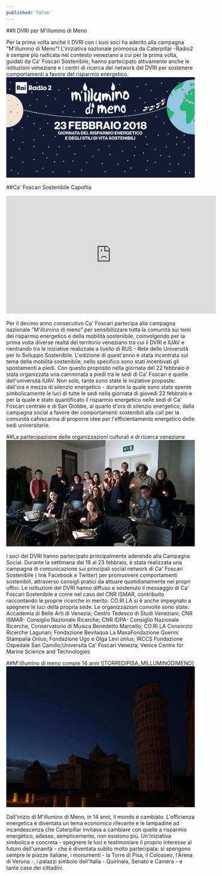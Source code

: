 ```yaml
---
published: false
---
```

##Il DVRI per M'illumino di Meno

Per la prima volta anche il DVRI con i suoi soci ha aderito alla campagna "M'illumino di Meno"! L'iniziativa nazionale promossa da Caterpillar -Radio2 è sempre più radicata nel contesto veneziano a cui per la prima volta, guidati da Ca' Foscari Sostenibile, hanno partecipato attivamente anche le istituzioni veneziane e i centri di ricerca del network del DVRI per sostenere comportamenti a favore del risparmio energetico. 
![BANNER MILLUMINODIMENO](../assets/posts/BANNER_MILLUMINODIMENO.jpg)


##Ca' Foscari Sostenibile Capofila

<iframe width="560" height="315" src="https://www.youtube.com/embed/8GGLi_rt6sw" frameborder="0" allow="autoplay; encrypted-media" allowfullscreen></iframe>

Per il decimo anno consecutivo Ca' Foscari partecipa alla campagna nazionale "M'illumino di meno" per sensibilizzare tutta la comunità sui temi del risparmio energetico e della mobilità sostenibile, coinvolgendo per la prima volta diverse realtà del territorio veneziano tra cui il DVRI e IUAV  e rientrando tra le iniziative realizzate a livello di RUS - Rete delle Università per lo Sviluppo Sostenibile. 
L'edizione di quest'anno è stata incentrata sul tema della mobilità sostenibile, nello specifico sono stati incentivati gli spostamenti a piedi. Con questo proposito nella giornata del 22 febbraio è stata organizzata una camminata a piedi tra le sedi di Ca' Foscari e quelle dell'università IUAV. Non solo, tante sono state le iniziative proposte: dall'ora e mezza di silenzio energetico - durante la quale sono state spente simbolicamente le luci di tutte le sedi nella giornata di giovedì 22 febbraio e per la quale è stato quantificato il risparmio energetico nelle sedi di Ca' Foscari centrale e di San Giobbe, al quarto d'ora di silenzio energetico, dalla campagna social a favore dei comportamenti sostenibili alla call per la comunità cafoscarina di proporre idee per l'efficientamento energetico delle sedi universitarie.   


##La partecipazione delle organizzazioni culturali e di ricerca veneziane
![MILLUMINODIMENO_CANDELE](../assets/posts/CANDELE_MILLUMINODIMENO.jpg)


I soci del DVRI hanno partecipato principalmente aderendo alla Campagna Social. Durante la settimana dal 19 al 23 febbraio, è stata realizzata una campagna di comunicazione sui principali social network di Ca' Foscari Sostenibile ( link Facebook e Twitter) per promuovere comportamenti sostenibili, attraverso consigli pratici da attuare quotidianamente nei propri uffici. Le istituzioni del DVRI hanno diffuso e sostenuto il messaggio di Ca' Foscari Sostenibile e come nel caso del CNR ISMAR, contribuito raccontando le proprie ricerche in merito. CO.RI.LA si è anche impegnato a spegnere le luci della propria sede. 
Le organizzazioni convolte sono state: Accademia di Belle Arti di Venezia; Centro Tedesco di Studi Veneziani; CNR ISMAR- Consiglio Nazionale Ricerche; CNR IDPA- Consiglio Nazionale Ricerche, Conservatorio di Musica Benedetto Marcello; CO.RI.LA Consorzio Ricerche Lagunari; Fondazione Bevilaqua La MasaFondazione Querini Stampalia Onlus; Fondazione Ugo e Olga Levi onlus; IRCCS Fondazione Ospedale San Camillo;Università Ca' Foscari Venezia; Venice Centre for Marine Science and Technologies

##M'illlumino di meno compie 14 anni 
![TORREDIPISA_MILLUMINODIMENO] ![MILLUMINODIMENO_CANDELE](../assets/posts/TORRE_DI_PISA.jpg)


Dall'inizio di M'illumino di Meno, in 14 anni, il mondo è cambiato. L'efficienza energetica è diventata un tema economico rilevante e le lampadine ad incandescenza che Caterpillar invitava a cambiare con quelle a risparmio energetico, adesso, semplicemente, non esistono più.
Un'iniziativa simbolica e concreta - spegnere le luci e testimoniare il proprio interesse al futuro dell'umanità - che è diventata subito molto partecipata: si spengono sempre le piazze italiane, i monumenti - la Torre di Pisa, il Colosseo, l'Arena di Verona -, i palazzi simbolo dell'Italia - Quirinale, Senato e Camera - e tante case dei cittadini.


